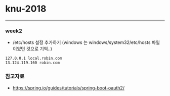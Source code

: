 # knu-2018

---
### week2
* /etc/hosts 설정 추가하기 (windows 는 windows/system32/etc/hosts 파일 이었던 것으로 기억..)

```
127.0.0.1 local.robin.com
13.124.119.160 robin.com
```

### 참고자료
* https://spring.io/guides/tutorials/spring-boot-oauth2/